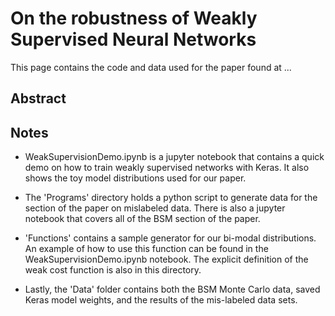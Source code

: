 # On the robustness of Weakly Supervised Neural Networks

This page contains the code and data used for the paper found at ...

## Abstract

## Notes
 * WeakSupervisionDemo.ipynb is a jupyter notebook that contains a quick demo on how to train weakly supervised networks with Keras. It also shows the toy model distributions used for our paper.

* The 'Programs' directory holds a python script to generate data for the section of the paper on mislabeled data. There is also a jupyter notebook that covers all of the BSM section of the paper.

* 'Functions' contains a sample generator for our bi-modal distributions. An example of how to use this function can be found in the WeakSupervisionDemo.ipynb notebook. The explicit definition of the weak cost function is also in this directory.

* Lastly, the 'Data' folder contains both the BSM Monte Carlo data, saved Keras model weights, and the results of the mis-labeled data sets.
